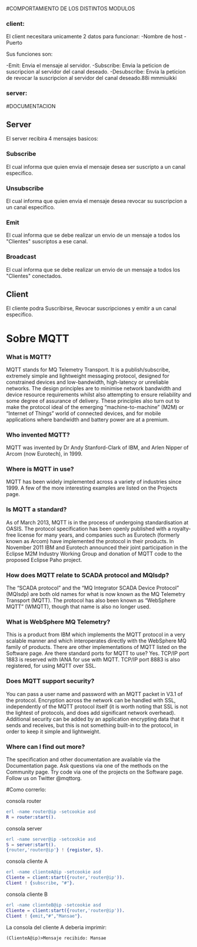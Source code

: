 
#COMPORTAMIENTO DE LOS DISTINTOS MODULOS

### client:

El client necesitara unicamente 2 datos para funcionar:
-Nombre de host
-Puerto

Sus funciones son:

-Emit: Envia el mensaje al servidor.
-Subscribe: Envia la peticion de suscripcion al servidor del canal deseado.
-Desubscribe: Envia la peticion de revocar la suscripcion al servidor 
del canal deseado.88i  mmmiuikki

### server:



#DOCUMENTACION

## Server
El server recibira 4 mensajes basicos:

### Subscribe
El cual informa que quien envia el mensaje desea ser suscripto a un canal especifico.
### Unsubscribe
El cual informa que quien envia el mensaje desea revocar su suscripcion a un canal especifico.
### Emit
El cual informa que se debe realizar un envio de un mensaje a todos los "Clientes" suscriptos a ese canal.
### Broadcast
El cual informa que se debe realizar un envio de un mensaje a todos los "Clientes" conectados.

## Client
El cliente podra Suscribirse, Revocar suscripciones y emitir a un canal especifico.

# Sobre MQTT

### What is MQTT?
MQTT stands for MQ Telemetry Transport. It is a publish/subscribe, extremely simple and lightweight messaging protocol, designed for constrained devices and low-bandwidth, high-latency or unreliable networks. The design principles are to minimise network bandwidth and device resource requirements whilst also attempting to ensure reliability and some degree of assurance of delivery. These principles also turn out to make the protocol ideal of the emerging “machine-to-machine” (M2M) or “Internet of Things” world of connected devices, and for mobile applications where bandwidth and battery power are at a premium.
### Who invented MQTT?
MQTT was invented by Dr Andy Stanford-Clark of IBM, and Arlen Nipper of Arcom (now Eurotech), in 1999.
### Where is MQTT in use?
MQTT has been widely implemented across a variety of industries since 1999. A few of the more interesting examples are listed on the Projects page.
### Is MQTT a standard?
As of March 2013, MQTT is in the process of undergoing standardisation at OASIS.
The protocol specification has been openly published with a royalty-free license for many years, and companies such as Eurotech (formerly known as Arcom) have implemented the protocol in their products.
In November 2011 IBM and Eurotech announced their joint participation in the Eclipse M2M Industry Working Group and donation of MQTT code to the proposed Eclipse Paho project.
### How does MQTT relate to SCADA protocol and MQIsdp?
The “SCADA protocol” and the “MQ Integrator SCADA Device Protocol” (MQIsdp) are both old names for what is now known as the MQ Telemetry Transport (MQTT). The protocol has also been known as “WebSphere MQTT” (WMQTT), though that name is also no longer used.
### What is WebSphere MQ Telemetry?
This is a product from IBM which implements the MQTT protocol in a very scalable manner and which interoperates directly with the WebSphere MQ family of products.
There are other implementations of MQTT listed on the Software page.
Are there standard ports for MQTT to use?
Yes. TCP/IP port 1883 is reserved with IANA for use with MQTT. TCP/IP port 8883 is also registered, for using MQTT over SSL.
### Does MQTT support security?
You can pass a user name and password with an MQTT packet in V3.1 of the protocol. Encryption across the network can be handled with SSL, independently of the MQTT protocol itself (it is worth noting that SSL is not the lightest of protocols, and does add significant network overhead). Additional security can be added by an application encrypting data that it sends and receives, but this is not something built-in to the protocol, in order to keep it simple and lightweight.
### Where can I find out more?
The specification and other documentation are available via the Documentation page.
Ask questions via one of the methods on the Community page.
Try code via one of the projects on the Software page.
Follow us on Twitter @mqttorg.


#Como correrlo:

consola router
```erlang
erl -name router@ip -setcookie asd
R = router:start().
```
consola server
```erlang
erl -name server@ip -setcookie asd
S = server:start().
{router,'router@ip'} ! {register, S}.
```
consola cliente A
```erlang
erl -name clienteA@ip -setcookie asd
Cliente = client:start({router,'router@ip')).
Client ! {subscribe, "#"}.
```
consola cliente B
```erlang
erl -name clienteB@ip -setcookie asd
Cliente = client:start({router,'router@ip')).
Client ! {emit,"#","Mansae"}.
```

La consola del cliente A deberia imprimir:

```
(ClienteA@ip)>Mensaje recibido: Mansae
```
